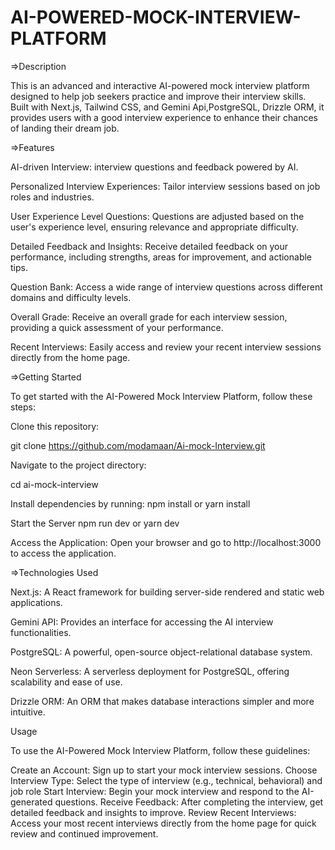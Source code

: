 # AI-POWERED-MOCK-INTERVIEW-PLATFORM

=>Description


This is an advanced and interactive AI-powered mock interview platform designed to help job seekers practice and improve their interview skills. Built with Next.js, Tailwind CSS, and Gemini Api,PostgreSQL, Drizzle ORM, it provides users with a good interview experience to enhance their chances of landing their dream job.



=>Features


AI-driven Interview: interview questions and feedback powered by AI.



Personalized Interview Experiences: Tailor interview sessions based on job roles and industries.



User Experience Level Questions: Questions are adjusted based on the user's experience level, ensuring relevance and appropriate difficulty.



Detailed Feedback and Insights: Receive detailed feedback on your performance, including strengths, areas for improvement, and actionable tips.




Question Bank: Access a wide range of interview questions across different domains and difficulty levels.



Overall Grade: Receive an overall grade for each interview session, providing a quick assessment of your performance.




Recent Interviews: Easily access and review your recent interview sessions directly from the home page.








=>Getting Started  




To get started with the AI-Powered Mock Interview Platform, follow these steps:





Clone this repository:



git clone https://github.com/modamaan/Ai-mock-Interview.git



Navigate to the project directory:



cd ai-mock-interview




Install dependencies by running: npm install or yarn install






Start the Server npm run dev or yarn dev






Access the Application: Open your browser and go to http://localhost:3000 to access the application.





=>Technologies Used





Next.js: A React framework for building server-side rendered and static web applications.




Gemini API: Provides an interface for accessing the AI interview functionalities.





PostgreSQL: A powerful, open-source object-relational database system.



Neon Serverless: A serverless deployment for PostgreSQL, offering scalability and ease of use.




Drizzle ORM: An ORM that makes database interactions simpler and more intuitive.




Usage


To use the AI-Powered Mock Interview Platform, follow these guidelines:

Create an Account: Sign up to start your mock interview sessions.
Choose Interview Type: Select the type of interview (e.g., technical, behavioral) and job role
Start Interview: Begin your mock interview and respond to the AI-generated questions.
Receive Feedback: After completing the interview, get detailed feedback and insights to improve.
Review Recent Interviews: Access your most recent interviews directly from the home page for quick review and continued improvement.
